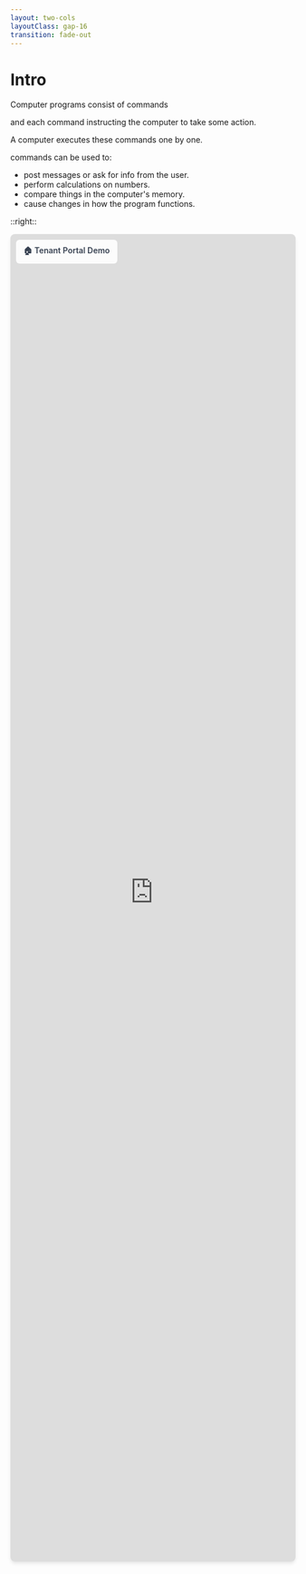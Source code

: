 ```yaml
---
layout: two-cols
layoutClass: gap-16
transition: fade-out
---
```


# Intro

Computer programs consist of commands

and each command instructing the computer to take some action.

A computer executes these commands one by one.

commands can be used to:

<v-clicks>

- post messages or ask for info from the user.
- perform calculations on numbers.
- compare things in the computer's memory.
- cause changes in how the program functions.

</v-clicks>

::right::

<div class="app-container">
  <iframe 
    src="https://v0-property-maintenance-app-one.vercel.app/tenant"
    class="interactive-app"
    frameborder="0"
    scrolling="no"
    marginheight="0"
    marginwidth="0"
    loading="lazy"
    title="Property Maintenance Tenant Portal"
  >
  </iframe>
  <div class="app-overlay">
    <div class="app-label">🏠 Tenant Portal Demo</div>
  </div>
</div>

<style scoped>
.app-container {
  position: relative;
  width: 100%;
  height: 60%;
  border-radius: 8px;
  overflow: hidden;
  box-shadow: 0 4px 6px -1px rgba(0, 0, 0, 0.1);
}

.interactive-app {
  width: 100%;
  height: 100%;
  border: none;
  transition: filter 0.3s ease;
}

.app-container:hover .interactive-app {
  filter: brightness(1.1);
}

.app-overlay {
  position: absolute;
  top: 10px;
  left: 10px;
  background: rgba(255, 255, 255, 0.9);
  padding: 8px 12px;
  border-radius: 6px;
  font-size: 14px;
  font-weight: 600;
  color: #374151;
  backdrop-filter: blur(4px);
  border: 1px solid rgba(255, 255, 255, 0.2);
}

.app-label {
  display: flex;
  align-items: center;
  gap: 4px;
}
</style>
